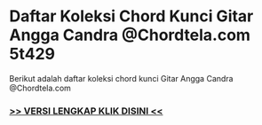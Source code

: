 
 # Daftar Koleksi Chord  Kunci Gitar Angga Candra @Chordtela.com 5t429


Berikut adalah daftar koleksi chord  kunci Gitar Angga Candra @Chordtela.com

###  <a href="https://shortlighzx.web.app?sq=Daftar Koleksi Chord  Kunci Gitar Angga Candra @Chordtela.com"> >> VERSI LENGKAP KLIK DISINI << </a>
